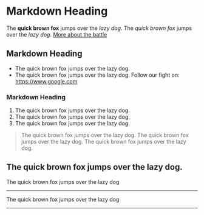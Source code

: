# Markdown Heading

The **quick brown fox** jumps over the _lazy dog_.
The _quick brown fox_ jumps over the *lazy dog*.
[More about the battle](https://www.google.com)

## Markdown Heading

- The quick brown fox jumps over the lazy dog.
- The quick brown fox jumps over the lazy dog.
Follow our fight on: https://www.google.com

### Markdown Heading

1. The quick brown fox jumps over the lazy dog.
2. The quick brown fox jumps over the lazy dog.
3. The quick brown fox jumps over the lazy dog.

> The quick brown fox jumps over the lazy dog.
> The quick brown fox jumps over the lazy dog.
> The quick brown fox jumps over the lazy dog.

The quick brown fox jumps over the lazy dog.
---
The quick brown fox jumps over the lazy dog
***
The quick brown fox jumps over the lazy dog
___
